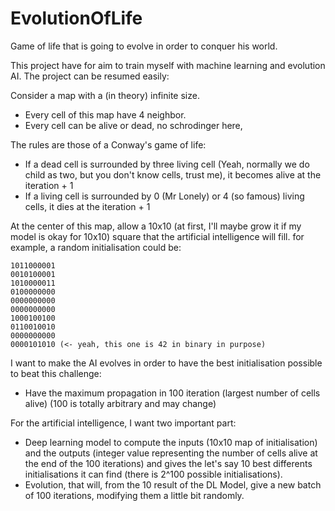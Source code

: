 # EvolutionOfLife
Game of life that is going to evolve in order to conquer his world.

This project have for aim to train myself with machine learning and evolution AI.
The project can be resumed easily:

Consider a map with a (in theory) infinite size.
- Every cell of this map have 4 neighbor.
- Every cell can be alive or dead, no schrodinger here,

The rules are those of a Conway's game of life:
- If a dead cell is surrounded by three living cell (Yeah, normally we do child as two, but you don't know cells, trust me), it becomes alive at the iteration + 1
- If a living cell is surrounded by 0 (Mr Lonely) or 4 (so famous) living cells, it dies at the iteration + 1

At the center of this map, allow a 10x10 (at first, I'll maybe grow it if my model is okay for 10x10) square that the artificial intelligence will fill. for example, a random initialisation could be:
```
1011000001
0010100001
1010000011
0100000000
0000000000
0000000000
1000100100
0110010010
0000000000
0000101010 (<- yeah, this one is 42 in binary in purpose)
```

I want to make the AI evolves in order to have the best initialisation possible to beat this challenge:
- Have the maximum propagation in 100 iteration (largest number of cells alive) (100 is totally arbitrary and may change)

For the artificial intelligence, I want two important part:
- Deep learning model to compute the inputs (10x10 map of initialisation) and the outputs (integer value representing the number of cells alive at the end of the 100 iterations) and gives the let's say 10 best differents initialisations it can find (there is 2^100 possible initialisations).
- Evolution, that will, from the 10 result of the DL Model, give a new batch of 100 iterations, modifying them a little bit randomly.
